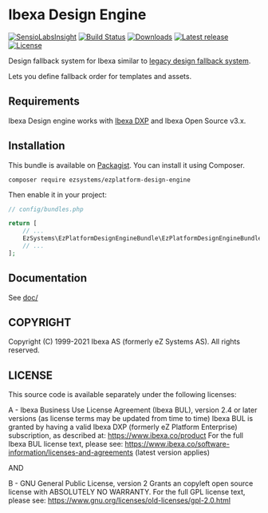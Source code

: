# Ibexa Design Engine

[![SensioLabsInsight](https://insight.sensiolabs.com/projects/9423927d-ce0f-4cc2-b521-287006608f10/mini.png)](https://insight.sensiolabs.com/projects/9423927d-ce0f-4cc2-b521-287006608f10)
[![Build Status](https://img.shields.io/travis/ezsystems/ezplatform-design-engine.svg?style=flat-square&branch=master)](https://travis-ci.org/ezsystems/ezplatform-design-engine)
[![Downloads](https://img.shields.io/packagist/dt/ezsystems/ezplatform-design-engine.svg?style=flat-square)](https://packagist.org/packages/ezsystems/ezplatform-design-engine)
[![Latest release](https://img.shields.io/github/release/ezsystems/ezplatform-design-engine.svg?style=flat-square)](https://github.com/ezsystems/ezplatform-design-engine/releases)
[![License](https://img.shields.io/github/license/ezsystems/ezplatform-design-engine.svg?style=flat-square)](LICENSE)

Design fallback system for Ibexa similar to
[legacy design fallback system](https://doc.ez.no/eZ-Publish/Technical-manual/5.x/Concepts-and-basics/Designs/Design-combinations).

Lets you define fallback order for templates and assets.

## Requirements
Ibexa Design engine works with [Ibexa DXP](https://www.ibexa.co/products) and Ibexa Open Source v3.x.

## Installation
This bundle is available on [Packagist](https://packagist.org/packages/ezsystems/ez-platform-design-engine).
You can install it using Composer.

```
composer require ezsystems/ezplatform-design-engine
```

Then enable it in your project:

```php
// config/bundles.php

return [
    // ...
    EzSystems\EzPlatformDesignEngineBundle\EzPlatformDesignEngineBundle::class => ['all' => true],
    // ...
];

```

## Documentation
See [doc/](doc)

## COPYRIGHT
Copyright (C) 1999-2021 Ibexa AS (formerly eZ Systems AS). All rights reserved.

## LICENSE
This source code is available separately under the following licenses:

A - Ibexa Business Use License Agreement (Ibexa BUL),
version 2.4 or later versions (as license terms may be updated from time to time)
Ibexa BUL is granted by having a valid Ibexa DXP (formerly eZ Platform Enterprise) subscription,
as described at: https://www.ibexa.co/product
For the full Ibexa BUL license text, please see:
https://www.ibexa.co/software-information/licenses-and-agreements (latest version applies)

AND

B - GNU General Public License, version 2
Grants an copyleft open source license with ABSOLUTELY NO WARRANTY. For the full GPL license text, please see:
https://www.gnu.org/licenses/old-licenses/gpl-2.0.html
